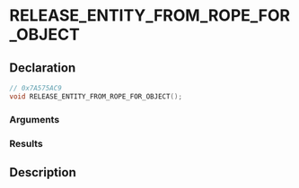 # RELEASE_ENTITY_FROM_ROPE_FOR_OBJECT

## Declaration
```cpp
// 0x7A575AC9
void RELEASE_ENTITY_FROM_ROPE_FOR_OBJECT();
```

### Arguments

### Results

## Description
